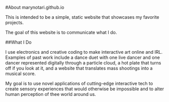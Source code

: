 #About marynotari.github.io


This is intended to be a simple, static website that showcases my favorite projects. 

The goal of this website is to communicate what I do.


##What I Do


I use electronics and creative coding to make interactive art online and IRL. Examples of past work include a dance duet with one live dancer and one dancer represented digitally through a particle cloud, a hot plate that turns off if you look at it, and a website that translates mass shootings into a musical score.

My goal is to use novel applications of cutting-edge interactive tech to create sensory experiences that would otherwise be impossible and to alter human perception of thee world around us.